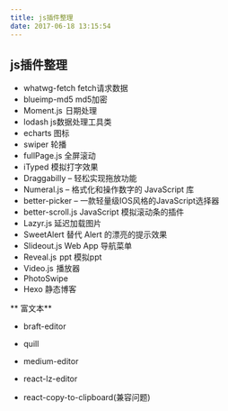 ```yaml
---
title: js插件整理
date: 2017-06-18 13:15:54
---
```

##  js插件整理

* whatwg-fetch	fetch请求数据
* blueimp-md5	md5加密
* Moment.js 	日期处理
* lodash	js数据处理工具类
* echarts	图标
* swiper	轮播
* fullPage.js 	全屏滚动
* iTyped	模拟打字效果
* Draggabilly – 轻松实现拖放功能
* Numeral.js – 格式化和操作数字的 JavaScript 库
* better-picker – 一款轻量级IOS风格的JavaScript选择器
* better-scroll.js 		JavaScript 模拟滚动条的插件
* Lazyr.js	 延迟加载图片
* SweetAlert	替代 Alert 的漂亮的提示效果
* Slideout.js	 Web App 导航菜单
* Reveal.js   ppt	模拟ppt
* Video.js 	播放器
* PhotoSwipe
* Hexo 	静态博客

** 富文本**
* braft-editor	
* quill
* medium-editor 
* react-lz-editor
 
* react-copy-to-clipboard(兼容问题)
 
  